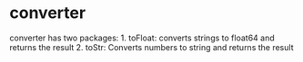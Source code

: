 # converter

converter has two packages:
    1. toFloat: converts strings to float64 and returns the result
    2. toStr: Converts numbers to string and returns the result
